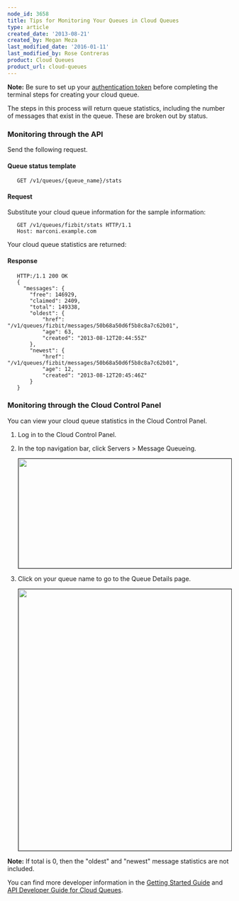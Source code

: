 ```yaml
---
node_id: 3658
title: Tips for Monitoring Your Queues in Cloud Queues
type: article
created_date: '2013-08-21'
created_by: Megan Meza
last_modified_date: '2016-01-11'
last_modified_by: Rose Contreras
product: Cloud Queues
product_url: cloud-queues
---
```


**Note:** Be sure to set up your [authentication token](/how-to/cloud-queues-curl-cookbook) before completing the terminal steps for creating your cloud queue.

The steps in this process will return queue statistics, including the number of messages that exist in the queue. These are broken out by status.

### Monitoring through the API

Send the following request.

#### Queue status template

       GET /v1/queues/{queue_name}/stats

#### Request

Substitute your cloud queue information for the sample information:

       GET /v1/queues/fizbit/stats HTTP/1.1
       Host: marconi.example.com

Your cloud queue statistics are returned:

#### Response

       HTTP:/1.1 200 OK
       {
         "messages": {
           "free": 146929,
           "claimed": 2409,
           "total": 149338,
           "oldest": {
               "href": "/v1/queues/fizbit/messages/50b68a50d6f5b8c8a7c62b01",
               "age": 63,
               "created": "2013-08-12T20:44:55Z"
           },
           "newest": {
               "href": "/v1/queues/fizbit/messages/50b68a50d6f5b8c8a7c62b01",
               "age": 12,
               "created": "2013-08-12T20:45:46Z"
           }
       }

### Monitoring through the Cloud Control Panel

You can view your cloud queue statistics in the Cloud Control Panel.

1. Log in to the Cloud Control Panel.

2. In the top navigation bar, click Servers > Message Queueing.

     <img src="https://8026b2e3760e2433679c-fffceaebb8c6ee053c935e8915a3fbe7.ssl.cf2.rackcdn.com/field/image/1560-3658-newimg.png" width="483" height="247" border="1" alt=""  />

3. Click on your queue name to go to the Queue Details page.

      <img src="https://8026b2e3760e2433679c-fffceaebb8c6ee053c935e8915a3fbe7.ssl.cf2.rackcdn.com/field/image/3658-tipsformonitoring-2_0.png" width="793" height="590" border="1" alt=""  />

**Note:** If total is 0, then the "oldest" and "newest" message statistics are not included.

You can find more developer information in the [Getting Started Guide](http://docs.rackspace.com/queues/api/v1.0/cq-gettingstarted/content/DB_Overview.html) and [API Developer Guide for Cloud Queues](http://docs.rackspace.com/queues/api/v1.0/cq-devguide/content/overview.html).
